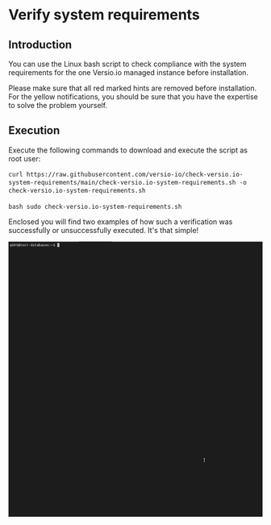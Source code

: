# Verify system requirements 

## Introduction

You can use the Linux bash script to check compliance with the system requirements for the one Versio.io managed instance before installation. 

Please make sure that all red marked hints are removed before installation. For the yellow notifications, you should be sure that you have the expertise to solve the problem yourself.

## Execution

Execute the following commands to download and execute the script as root user:

```
curl https://raw.githubusercontent.com/versio-io/check-versio.io-system-requirements/main/check-versio.io-system-requirements.sh -o check-versio.io-system-requirements.sh

bash sudo check-versio.io-system-requirements.sh 
```

Enclosed you will find two examples of how such a verification was successfully or unsuccessfully executed. It's that simple!

![Script execution example](img/exceution-example.gif)
